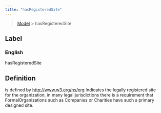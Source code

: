 ```yaml
---
title: "hasRegisteredSite"
---
```


> [Model](../../) > hasRegisteredSite

## Label

### English
hasRegisteredSite


## Definition
is defined by    http://www.w3.org/ns/org Indicates the legally registered site for the organization, in many legal jurisdictions there is a requirement that FormalOrganizations such as Companies or Charities have such a primary designed site. 


    
